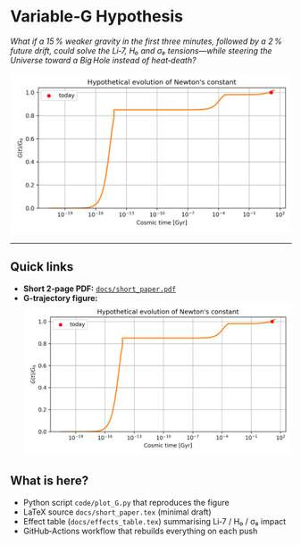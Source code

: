 # Variable‑G Hypothesis

*What if a 15 % weaker gravity in the first three minutes, followed by a 2 % future drift, could solve the Li‑7, H₀ and σ₈ tensions—while steering the Universe toward a Big Hole instead of heat‑death?*

![G(t)](figures/G_evolution.png)

---

## Quick links

* **Short 2‑page PDF:** [`docs/short_paper.pdf`](docs/short_paper.pdf)
* **G‑trajectory figure:**  
  ![G(t)](figures/G_evolution.png)

## What is here?
* Python script `code/plot_G.py` that reproduces the figure  
* LaTeX source `docs/short_paper.tex` (minimal draft)  
* Effect table (`docs/effects_table.tex`) summarising Li‑7 / H₀ / σ₈ impact  
* GitHub‑Actions workflow that rebuilds everything on each push